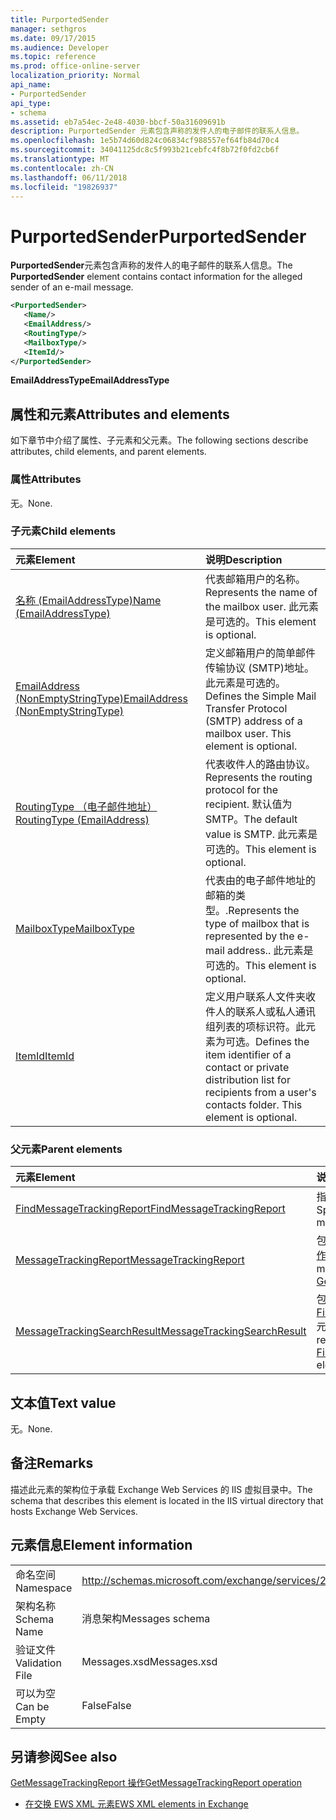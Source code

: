 ```yaml
---
title: PurportedSender
manager: sethgros
ms.date: 09/17/2015
ms.audience: Developer
ms.topic: reference
ms.prod: office-online-server
localization_priority: Normal
api_name:
- PurportedSender
api_type:
- schema
ms.assetid: eb7a54ec-2e48-4030-bbcf-50a31609691b
description: PurportedSender 元素包含声称的发件人的电子邮件的联系人信息。
ms.openlocfilehash: 1e5b74d60d824c06834cf988557ef64fb84d70c4
ms.sourcegitcommit: 34041125dc8c5f993b21cebfc4f8b72f0fd2cb6f
ms.translationtype: MT
ms.contentlocale: zh-CN
ms.lasthandoff: 06/11/2018
ms.locfileid: "19826937"
---
```

# <a name="purportedsender"></a><span data-ttu-id="0b28a-103">PurportedSender</span><span class="sxs-lookup"><span data-stu-id="0b28a-103">PurportedSender</span></span>

<span data-ttu-id="0b28a-104">**PurportedSender**元素包含声称的发件人的电子邮件的联系人信息。</span><span class="sxs-lookup"><span data-stu-id="0b28a-104">The **PurportedSender** element contains contact information for the alleged sender of an e-mail message.</span></span> 
  
```XML
<PurportedSender>
   <Name/>
   <EmailAddress/>
   <RoutingType/>
   <MailboxType/>
   <ItemId/>
</PurportedSender>
```

 <span data-ttu-id="0b28a-105">**EmailAddressType**</span><span class="sxs-lookup"><span data-stu-id="0b28a-105">**EmailAddressType**</span></span>
## <a name="attributes-and-elements"></a><span data-ttu-id="0b28a-106">属性和元素</span><span class="sxs-lookup"><span data-stu-id="0b28a-106">Attributes and elements</span></span>

<span data-ttu-id="0b28a-107">如下章节中介绍了属性、子元素和父元素。</span><span class="sxs-lookup"><span data-stu-id="0b28a-107">The following sections describe attributes, child elements, and parent elements.</span></span>
  
### <a name="attributes"></a><span data-ttu-id="0b28a-108">属性</span><span class="sxs-lookup"><span data-stu-id="0b28a-108">Attributes</span></span>

<span data-ttu-id="0b28a-109">无。</span><span class="sxs-lookup"><span data-stu-id="0b28a-109">None.</span></span>
  
### <a name="child-elements"></a><span data-ttu-id="0b28a-110">子元素</span><span class="sxs-lookup"><span data-stu-id="0b28a-110">Child elements</span></span>

|<span data-ttu-id="0b28a-111">**元素**</span><span class="sxs-lookup"><span data-stu-id="0b28a-111">**Element**</span></span>|<span data-ttu-id="0b28a-112">**说明**</span><span class="sxs-lookup"><span data-stu-id="0b28a-112">**Description**</span></span>|
|:-----|:-----|
|[<span data-ttu-id="0b28a-113">名称 (EmailAddressType)</span><span class="sxs-lookup"><span data-stu-id="0b28a-113">Name (EmailAddressType)</span></span>](name-emailaddresstype.md) <br/> |<span data-ttu-id="0b28a-114">代表邮箱用户的名称。</span><span class="sxs-lookup"><span data-stu-id="0b28a-114">Represents the name of the mailbox user.</span></span> <span data-ttu-id="0b28a-115">此元素是可选的。</span><span class="sxs-lookup"><span data-stu-id="0b28a-115">This element is optional.</span></span>  <br/> |
|[<span data-ttu-id="0b28a-116">EmailAddress (NonEmptyStringType)</span><span class="sxs-lookup"><span data-stu-id="0b28a-116">EmailAddress (NonEmptyStringType)</span></span>](emailaddress-nonemptystringtype.md) <br/> |<span data-ttu-id="0b28a-p102">定义邮箱用户的简单邮件传输协议 (SMTP)地址。此元素是可选的。</span><span class="sxs-lookup"><span data-stu-id="0b28a-p102">Defines the Simple Mail Transfer Protocol (SMTP) address of a mailbox user. This element is optional.</span></span>  <br/> |
|[<span data-ttu-id="0b28a-119">RoutingType （电子邮件地址）</span><span class="sxs-lookup"><span data-stu-id="0b28a-119">RoutingType (EmailAddress)</span></span>](routingtype-emailaddress.md) <br/> |<span data-ttu-id="0b28a-120">代表收件人的路由协议。</span><span class="sxs-lookup"><span data-stu-id="0b28a-120">Represents the routing protocol for the recipient.</span></span> <span data-ttu-id="0b28a-121">默认值为 SMTP。</span><span class="sxs-lookup"><span data-stu-id="0b28a-121">The default value is SMTP.</span></span> <span data-ttu-id="0b28a-122">此元素是可选的。</span><span class="sxs-lookup"><span data-stu-id="0b28a-122">This element is optional.</span></span>  <br/> |
|[<span data-ttu-id="0b28a-123">MailboxType</span><span class="sxs-lookup"><span data-stu-id="0b28a-123">MailboxType</span></span>](mailboxtype.md) <br/> |<span data-ttu-id="0b28a-124">代表由的电子邮件地址的邮箱的类型。.</span><span class="sxs-lookup"><span data-stu-id="0b28a-124">Represents the type of mailbox that is represented by the e-mail address..</span></span> <span data-ttu-id="0b28a-125">此元素是可选的。</span><span class="sxs-lookup"><span data-stu-id="0b28a-125">This element is optional.</span></span>  <br/> |
|[<span data-ttu-id="0b28a-126">ItemId</span><span class="sxs-lookup"><span data-stu-id="0b28a-126">ItemId</span></span>](itemid.md) <br/> |<span data-ttu-id="0b28a-p105">定义用户联系人文件夹收件人的联系人或私人通讯组列表的项标识符。此元素为可选。</span><span class="sxs-lookup"><span data-stu-id="0b28a-p105">Defines the item identifier of a contact or private distribution list for recipients from a user's contacts folder. This element is optional.</span></span>  <br/> |
   
### <a name="parent-elements"></a><span data-ttu-id="0b28a-129">父元素</span><span class="sxs-lookup"><span data-stu-id="0b28a-129">Parent elements</span></span>

|<span data-ttu-id="0b28a-130">**元素**</span><span class="sxs-lookup"><span data-stu-id="0b28a-130">**Element**</span></span>|<span data-ttu-id="0b28a-131">**说明**</span><span class="sxs-lookup"><span data-stu-id="0b28a-131">**Description**</span></span>|
|:-----|:-----|
|[<span data-ttu-id="0b28a-132">FindMessageTrackingReport</span><span class="sxs-lookup"><span data-stu-id="0b28a-132">FindMessageTrackingReport</span></span>](findmessagetrackingreport.md) <br/> |<span data-ttu-id="0b28a-133">指定条件的邮件，以查找的类型。</span><span class="sxs-lookup"><span data-stu-id="0b28a-133">Specifies criteria for the types of messages to find.</span></span>  <br/> |
|[<span data-ttu-id="0b28a-134">MessageTrackingReport</span><span class="sxs-lookup"><span data-stu-id="0b28a-134">MessageTrackingReport</span></span>](messagetrackingreport.md) <br/> |<span data-ttu-id="0b28a-135">包含在[GetMessageTrackingReport 操作](getmessagetrackingreport-operation.md)中返回一条消息。</span><span class="sxs-lookup"><span data-stu-id="0b28a-135">Contains a single message that is returned in a [GetMessageTrackingReport operation](getmessagetrackingreport-operation.md).</span></span>  <br/> |
|[<span data-ttu-id="0b28a-136">MessageTrackingSearchResult</span><span class="sxs-lookup"><span data-stu-id="0b28a-136">MessageTrackingSearchResult</span></span>](messagetrackingsearchresult.md) <br/> |<span data-ttu-id="0b28a-137">包含单个邮件结果[FindMessageTrackingReportResponse](findmessagetrackingreportresponse.md)元素。</span><span class="sxs-lookup"><span data-stu-id="0b28a-137">Contains a single message result for a [FindMessageTrackingReportResponse](findmessagetrackingreportresponse.md) element.</span></span>  <br/> |
   
## <a name="text-value"></a><span data-ttu-id="0b28a-138">文本值</span><span class="sxs-lookup"><span data-stu-id="0b28a-138">Text value</span></span>

<span data-ttu-id="0b28a-139">无。</span><span class="sxs-lookup"><span data-stu-id="0b28a-139">None.</span></span>
  
## <a name="remarks"></a><span data-ttu-id="0b28a-140">备注</span><span class="sxs-lookup"><span data-stu-id="0b28a-140">Remarks</span></span>

<span data-ttu-id="0b28a-141">描述此元素的架构位于承载 Exchange Web Services 的 IIS 虚拟目录中。</span><span class="sxs-lookup"><span data-stu-id="0b28a-141">The schema that describes this element is located in the IIS virtual directory that hosts Exchange Web Services.</span></span>
  
## <a name="element-information"></a><span data-ttu-id="0b28a-142">元素信息</span><span class="sxs-lookup"><span data-stu-id="0b28a-142">Element information</span></span>

|||
|:-----|:-----|
|<span data-ttu-id="0b28a-143">命名空间</span><span class="sxs-lookup"><span data-stu-id="0b28a-143">Namespace</span></span>  <br/> |http://schemas.microsoft.com/exchange/services/2006/messages  <br/> |
|<span data-ttu-id="0b28a-144">架构名称</span><span class="sxs-lookup"><span data-stu-id="0b28a-144">Schema Name</span></span>  <br/> |<span data-ttu-id="0b28a-145">消息架构</span><span class="sxs-lookup"><span data-stu-id="0b28a-145">Messages schema</span></span>  <br/> |
|<span data-ttu-id="0b28a-146">验证文件</span><span class="sxs-lookup"><span data-stu-id="0b28a-146">Validation File</span></span>  <br/> |<span data-ttu-id="0b28a-147">Messages.xsd</span><span class="sxs-lookup"><span data-stu-id="0b28a-147">Messages.xsd</span></span>  <br/> |
|<span data-ttu-id="0b28a-148">可以为空</span><span class="sxs-lookup"><span data-stu-id="0b28a-148">Can be Empty</span></span>  <br/> |<span data-ttu-id="0b28a-149">False</span><span class="sxs-lookup"><span data-stu-id="0b28a-149">False</span></span>  <br/> |
   
## <a name="see-also"></a><span data-ttu-id="0b28a-150">另请参阅</span><span class="sxs-lookup"><span data-stu-id="0b28a-150">See also</span></span>



[<span data-ttu-id="0b28a-151">GetMessageTrackingReport 操作</span><span class="sxs-lookup"><span data-stu-id="0b28a-151">GetMessageTrackingReport operation</span></span>](getmessagetrackingreport-operation.md)


- [<span data-ttu-id="0b28a-152">在交换 EWS XML 元素</span><span class="sxs-lookup"><span data-stu-id="0b28a-152">EWS XML elements in Exchange</span></span>](ews-xml-elements-in-exchange.md)

